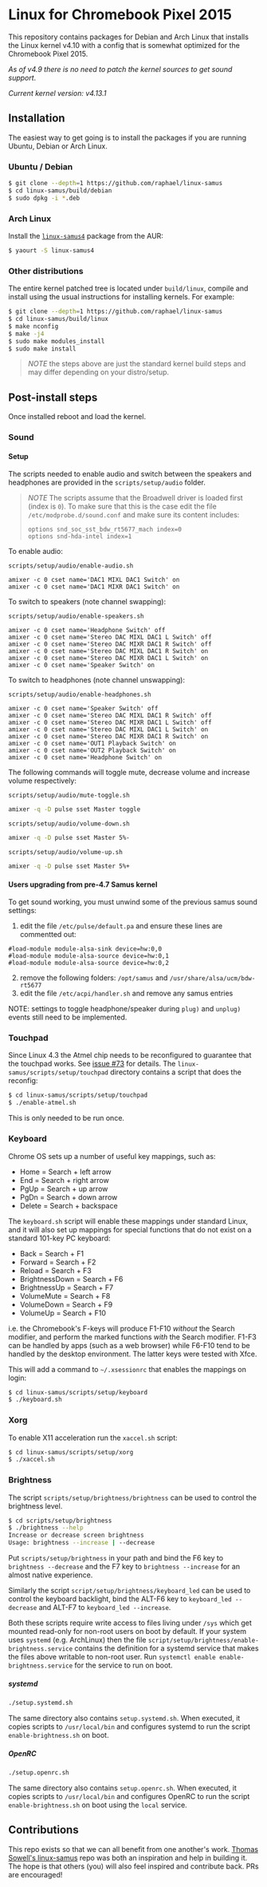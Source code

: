 # Linux for Chromebook Pixel 2015

This repository contains packages for Debian and Arch Linux that installs the Linux kernel v4.10 with
a config that is somewhat optimized for the Chromebook Pixel 2015.

*As of v4.9 there is no need to patch the kernel sources to get sound support*.

*Current kernel version: v4.13.1*

## Installation

The easiest way to get going is to install the packages if you are running
Ubuntu, Debian or Arch Linux.

### Ubuntu / Debian

``` bash
$ git clone --depth=1 https://github.com/raphael/linux-samus
$ cd linux-samus/build/debian
$ sudo dpkg -i *.deb
```

### Arch Linux

Install the [`linux-samus4`](https://aur.archlinux.org/packages/linux-samus4/) package from the AUR:
```sh
$ yaourt -S linux-samus4
```

### Other distributions

The entire kernel patched tree is located under `build/linux`, compile and install using the usual
instructions for installing kernels. For example:
``` bash
$ git clone --depth=1 https://github.com/raphael/linux-samus
$ cd linux-samus/build/linux
$ make nconfig
$ make -j4
$ sudo make modules_install
$ sudo make install
```
> *NOTE* the steps above are just the standard kernel build steps and may
> differ depending on your distro/setup.

## Post-install steps

Once installed reboot and load the kernel.

### Sound

#### Setup

The scripts needed to enable audio and switch between the speakers and 
headphones are provided in the `scripts/setup/audio` folder.

> *NOTE* The scripts assume that the Broadwell driver is loaded first (index is
> `0`). To make sure that this is the case edit the file
> `/etc/modprobe.d/sound.conf` and make sure its content includes:
>
>     options snd_soc_sst_bdw_rt5677_mach index=0
>     options snd-hda-intel index=1

To enable audio:

`scripts/setup/audio/enable-audio.sh`
```
amixer -c 0 cset name='DAC1 MIXL DAC1 Switch' on
amixer -c 0 cset name='DAC1 MIXR DAC1 Switch' on
```

To switch to speakers (note channel swapping):

`scripts/setup/audio/enable-speakers.sh`
```
amixer -c 0 cset name='Headphone Switch' off
amixer -c 0 cset name='Stereo DAC MIXL DAC1 L Switch' off
amixer -c 0 cset name='Stereo DAC MIXR DAC1 R Switch' off
amixer -c 0 cset name='Stereo DAC MIXL DAC1 R Switch' on
amixer -c 0 cset name='Stereo DAC MIXR DAC1 L Switch' on
amixer -c 0 cset name='Speaker Switch' on
```

To switch to headphones (note channel unswapping):

`scripts/setup/audio/enable-headphones.sh`
```
amixer -c 0 cset name='Speaker Switch' off
amixer -c 0 cset name='Stereo DAC MIXL DAC1 R Switch' off
amixer -c 0 cset name='Stereo DAC MIXR DAC1 L Switch' off
amixer -c 0 cset name='Stereo DAC MIXL DAC1 L Switch' on
amixer -c 0 cset name='Stereo DAC MIXR DAC1 R Switch' on
amixer -c 0 cset name='OUT1 Playback Switch' on
amixer -c 0 cset name='OUT2 Playback Switch' on
amixer -c 0 cset name='Headphone Switch' on
```

The following commands will toggle mute, decrease volume and increase volume
respectively:

`scripts/setup/audio/mute-toggle.sh`
```sh
amixer -q -D pulse sset Master toggle
```

`scripts/setup/audio/volume-down.sh`
```sh
amixer -q -D pulse sset Master 5%-
```

`scripts/setup/audio/volume-up.sh`
```sh
amixer -q -D pulse sset Master 5%+
```

#### Users upgrading from pre-4.7 Samus kernel

To get sound working, you must unwind some of the previous samus sound settings:

1) edit the file `/etc/pulse/default.pa` and ensure these lines are commentted out:
```
#load-module module-alsa-sink device=hw:0,0
#load-module module-alsa-source device=hw:0,1
#load-module module-alsa-source device=hw:0,2
```
2) remove the following folders:  `/opt/samus`  and  `/usr/share/alsa/ucm/bdw-rt5677`  
3) edit the file `/etc/acpi/handler.sh` and remove any samus entries  

NOTE: settings to toggle headphone/speaker during `plug)` and `unplug)` events still need to be implemented.

### Touchpad

Since Linux 4.3 the Atmel chip needs to be reconfigured to guarantee that the touchpad works.
See [issue #73](../../issues/73) for details. The `linux-samus/scripts/setup/touchpad` directory contains a script
that does the reconfig:
```sh
$ cd linux-samus/scripts/setup/touchpad
$ ./enable-atmel.sh
```

This is only needed to be run once.

### Keyboard

Chrome OS sets up a number of useful key mappings, such as:

 * Home = Search + left arrow
 * End = Search + right arrow
 * PgUp = Search + up arrow
 * PgDn = Search + down arrow
 * Delete = Search + backspace

The `keyboard.sh` script will enable these mappings under standard Linux,
and it will also set up mappings for special functions that do not exist
on a standard 101-key PC keyboard:

 * Back = Search + F1
 * Forward = Search + F2
 * Reload = Search + F3
 * BrightnessDown = Search + F6
 * BrightnessUp = Search + F7
 * VolumeMute = Search + F8
 * VolumeDown = Search + F9
 * VolumeUp = Search + F10

i.e. the Chromebook's F-keys will produce F1-F10 _without_ the Search modifier,
and perform the marked functions _with_ the Search modifier.  F1-F3 can be
handled by apps (such as a web browser) while F6-F10 tend to be handled by
the desktop environment.  The latter keys were tested with Xfce.

This will add a command to `~/.xsessionrc` that enables the mappings on login:
```sh
$ cd linux-samus/scripts/setup/keyboard
$ ./keyboard.sh
```

### Xorg

To enable X11 acceleration run the `xaccel.sh` script:
```sh
$ cd linux-samus/scripts/setup/xorg
$ ./xaccel.sh
```

### Brightness

The script `scripts/setup/brightness/brightness` can be used to control the
brightness level.
```sh
$ cd scripts/setup/brightness
$ ./brightness --help
Increase or decrease screen brightness
Usage: brightness --increase | --decrease
```
Put `scripts/setup/brightness` in your path and bind the F6 key to
`brightness --decrease` and the F7 key to `brightness --increase` for an
almost native experience.

Similarly the script `script/setup/brightness/keyboard_led` can be used to
control the keyboard backlight, bind the ALT-F6 key to
`keyboard_led --decrease` and ALT-F7 to `keyboard_led --increase`.

Both these scripts require write access to files living under `/sys` which
get mounted read-only for non-root users on boot by default. If your system
uses `systemd` (e.g. ArchLinux) then the file
`script/setup/brightness/enable-brightness.service` contains the definition
for a systemd service that makes the files above writable to non-root user.
Run `systemctl enable enable-brightness.service` for the service to run on boot.

##### systemd
```sh
./setup.systemd.sh
```
The same directory also contains `setup.systemd.sh`. When executed, it copies
scripts to `/usr/local/bin` and configures systemd to run the script
`enable-brightness.sh` on boot.

##### OpenRC
```sh
./setup.openrc.sh
```
The same directory also contains `setup.openrc.sh`. When executed, it copies
scripts to `/usr/local/bin` and configures OpenRC to run the script
`enable-brightness.sh` on boot using the `local` service.

## Contributions

This repo exists so that we can all benefit from one another's work.
[Thomas Sowell's linux-samus](https://github.com/tsowell/linux-samus) repo
was both an inspiration and help in building it. The hope is that others
(you) will also feel inspired and contribute back. PRs are encouraged!
